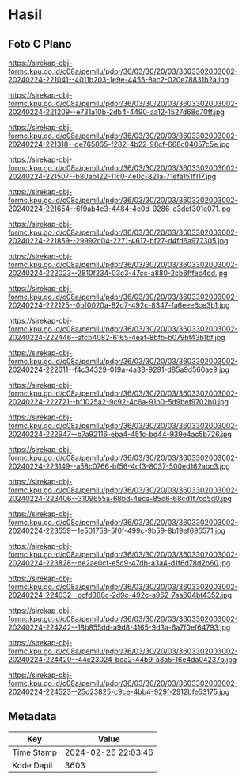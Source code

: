 # Hasil

## Foto C Plano

https://sirekap-obj-formc.kpu.go.id/c08a/pemilu/pdpr/36/03/30/20/03/3603302003002-20240224-221041--4011b203-1e9e-4455-8ac2-020e78831b2a.jpg

https://sirekap-obj-formc.kpu.go.id/c08a/pemilu/pdpr/36/03/30/20/03/3603302003002-20240224-221209--e731a10b-2db4-4490-aa12-1527d68d70ff.jpg

https://sirekap-obj-formc.kpu.go.id/c08a/pemilu/pdpr/36/03/30/20/03/3603302003002-20240224-221318--de765065-f282-4b22-98cf-668c04057c5e.jpg

https://sirekap-obj-formc.kpu.go.id/c08a/pemilu/pdpr/36/03/30/20/03/3603302003002-20240224-221507--b80ab122-11c0-4e0c-821a-71efa151f117.jpg

https://sirekap-obj-formc.kpu.go.id/c08a/pemilu/pdpr/36/03/30/20/03/3603302003002-20240224-221654--6f9ab4e3-4484-4e0d-9286-e3dcf301e071.jpg

https://sirekap-obj-formc.kpu.go.id/c08a/pemilu/pdpr/36/03/30/20/03/3603302003002-20240224-221859--29992c04-2271-4617-bf27-d4fd6a977305.jpg

https://sirekap-obj-formc.kpu.go.id/c08a/pemilu/pdpr/36/03/30/20/03/3603302003002-20240224-222023--2810f234-03c3-47cc-a880-2cb6fffec4dd.jpg

https://sirekap-obj-formc.kpu.go.id/c08a/pemilu/pdpr/36/03/30/20/03/3603302003002-20240224-222125--0bf0020a-82d7-492c-8347-fa6eee6ce3b1.jpg

https://sirekap-obj-formc.kpu.go.id/c08a/pemilu/pdpr/36/03/30/20/03/3603302003002-20240224-222446--afcb4082-6165-4eaf-8bfb-b079bf43b1bf.jpg

https://sirekap-obj-formc.kpu.go.id/c08a/pemilu/pdpr/36/03/30/20/03/3603302003002-20240224-222611--f4c34329-019a-4a33-9291-d85a9d560ae9.jpg

https://sirekap-obj-formc.kpu.go.id/c08a/pemilu/pdpr/36/03/30/20/03/3603302003002-20240224-222721--bf1025a2-9c92-4c6a-91b0-5d9bef9702b0.jpg

https://sirekap-obj-formc.kpu.go.id/c08a/pemilu/pdpr/36/03/30/20/03/3603302003002-20240224-222947--b7a92116-eba4-451c-bd44-939e4ac5b726.jpg

https://sirekap-obj-formc.kpu.go.id/c08a/pemilu/pdpr/36/03/30/20/03/3603302003002-20240224-223149--a58c0766-bf56-4cf3-8037-500ed162abc3.jpg

https://sirekap-obj-formc.kpu.go.id/c08a/pemilu/pdpr/36/03/30/20/03/3603302003002-20240224-223406--3109655a-68bd-4eca-85d6-68cd1f7cd5d0.jpg

https://sirekap-obj-formc.kpu.go.id/c08a/pemilu/pdpr/36/03/30/20/03/3603302003002-20240224-223559--1e501758-5f0f-499c-9b59-8b19ef695571.jpg

https://sirekap-obj-formc.kpu.go.id/c08a/pemilu/pdpr/36/03/30/20/03/3603302003002-20240224-223828--de2ae0cf-e5c9-47db-a3a4-d1f6d78d2b60.jpg

https://sirekap-obj-formc.kpu.go.id/c08a/pemilu/pdpr/36/03/30/20/03/3603302003002-20240224-224032--ccfd388c-2d9c-492c-a962-7aa604bf4352.jpg

https://sirekap-obj-formc.kpu.go.id/c08a/pemilu/pdpr/36/03/30/20/03/3603302003002-20240224-224242--18b855dd-a9d8-4165-9d3a-6a7f0ef64793.jpg

https://sirekap-obj-formc.kpu.go.id/c08a/pemilu/pdpr/36/03/30/20/03/3603302003002-20240224-224420--44c23024-bda2-44b9-a8a5-16e4da04237b.jpg

https://sirekap-obj-formc.kpu.go.id/c08a/pemilu/pdpr/36/03/30/20/03/3603302003002-20240224-224523--25d23825-c9ce-4bb4-929f-2912bfe53175.jpg


## Metadata

| Key        | Value               |
| ---------- | ------------------- |
| Time Stamp | 2024-02-26 22:03:46 |
| Kode Dapil | 3603                |



